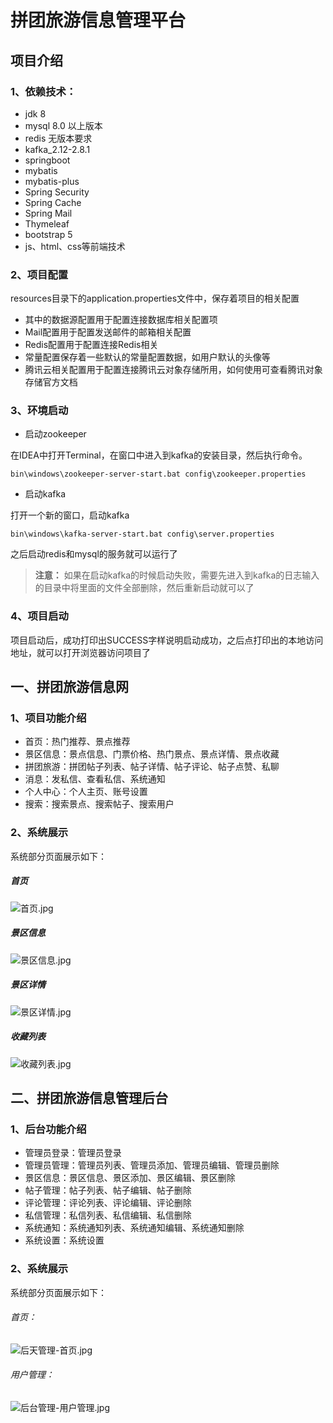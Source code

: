 # 拼团旅游信息管理平台

## 项目介绍

### 1、依赖技术：

* jdk 8
* mysql 8.0 以上版本
* redis 无版本要求
* kafka_2.12-2.8.1
* springboot
* mybatis
* mybatis-plus
* Spring Security
* Spring Cache
* Spring Mail
* Thymeleaf
* bootstrap 5
* js、html、css等前端技术

### 2、项目配置

resources目录下的application.properties文件中，保存着项目的相关配置

* 其中的数据源配置用于配置连接数据库相关配置项
* Mail配置用于配置发送邮件的邮箱相关配置
* Redis配置用于配置连接Redis相关
* 常量配置保存着一些默认的常量配置数据，如用户默认的头像等
* 腾讯云相关配置用于配置连接腾讯云对象存储所用，如何使用可查看腾讯对象存储官方文档

### 3、环境启动

* 启动zookeeper

在IDEA中打开Terminal，在窗口中进入到kafka的安装目录，然后执行命令。

```shell
bin\windows\zookeeper-server-start.bat config\zookeeper.properties
```

* 启动kafka

打开一个新的窗口，启动kafka

```shell
bin\windows\kafka-server-start.bat config\server.properties
```

之后启动redis和mysql的服务就可以运行了

> **注意：** 如果在启动kafka的时候启动失败，需要先进入到kafka的日志输入的目录中将里面的文件全部删除，然后重新启动就可以了

### 4、项目启动

项目启动后，成功打印出SUCCESS字样说明启动成功，之后点打印出的本地访问地址，就可以打开浏览器访问项目了


## 一、拼团旅游信息网

### 1、项目功能介绍

* 首页：热门推荐、景点推荐
* 景区信息：景点信息、门票价格、热门景点、景点详情、景点收藏
* 拼团旅游：拼团帖子列表、帖子详情、帖子评论、帖子点赞、私聊
* 消息：发私信、查看私信、系统通知
* 个人中心：个人主页、账号设置
* 搜索：搜索景点、搜索帖子、搜索用户

### 2、系统展示
系统部分页面展示如下：

##### 首页
![首页.jpg](show/%E9%A6%96%E9%A1%B5.jpg)
##### 景区信息
![景区信息.jpg](show/%E6%99%AF%E5%8C%BA%E4%BF%A1%E6%81%AF.jpg)
##### 景区详情
![景区详情.jpg](show/%E6%99%AF%E5%8C%BA%E8%AF%A6%E6%83%85.jpg)
##### 收藏列表
![收藏列表.jpg](show/%E6%94%B6%E8%97%8F%E5%88%97%E8%A1%A8.jpg)

## 二、拼团旅游信息管理后台

### 1、后台功能介绍
* 管理员登录：管理员登录
* 管理员管理：管理员列表、管理员添加、管理员编辑、管理员删除
* 景区信息：景区信息、景区添加、景区编辑、景区删除
* 帖子管理：帖子列表、帖子编辑、帖子删除
* 评论管理：评论列表、评论编辑、评论删除
* 私信管理：私信列表、私信编辑、私信删除
* 系统通知：系统通知列表、系统通知编辑、系统通知删除
* 系统设置：系统设置

### 2、系统展示
系统部分页面展示如下：
###### 首页：
![后天管理-首页.jpg](show/%E5%90%8E%E5%A4%A9%E7%AE%A1%E7%90%86-%E9%A6%96%E9%A1%B5.jpg)
###### 用户管理：
![后台管理-用户管理.jpg](show/%E5%90%8E%E5%8F%B0%E7%AE%A1%E7%90%86-%E7%94%A8%E6%88%B7%E7%AE%A1%E7%90%86.jpg)

